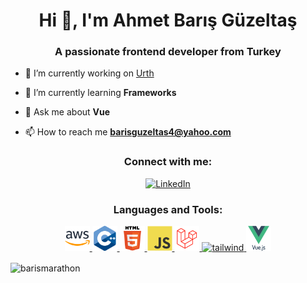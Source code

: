 <h1 align="center">Hi 👋, I'm Ahmet Barış Güzeltaş</h1>
<h3 align="center">A passionate frontend developer from Turkey</h3>

- 🔭 I’m currently working on [Urth](https://aiurth.com/)

- 🌱 I’m currently learning **Frameworks**

- 💬 Ask me about **Vue**

- 📫 How to reach me **barisguzeltas4@yahoo.com**
<h3 align="center">Connect with me:</h3>
<p align="center">
  <a href="https://tr.linkedin.com/in/ahmet-barış-güzeltaş-bba295324" target="_blank">
    <img src="https://upload.wikimedia.org/wikipedia/commons/0/01/LinkedIn_Logo.svg" alt="LinkedIn" height="30" width="60">
  </a>
</p>




<h3 align="center">Languages and Tools:</h3>
<p align="center"> <a href="https://aws.amazon.com" target="_blank" rel="noreferrer"> <img src="https://raw.githubusercontent.com/devicons/devicon/master/icons/amazonwebservices/amazonwebservices-original-wordmark.svg" alt="aws" width="40" height="40"/> </a> <a href="https://www.w3schools.com/cpp/" target="_blank" rel="noreferrer"> <img src="https://raw.githubusercontent.com/devicons/devicon/master/icons/cplusplus/cplusplus-original.svg" alt="cplusplus" width="40" height="40"/> </a> <a href="https://www.w3.org/html/" target="_blank" rel="noreferrer"> <img src="https://raw.githubusercontent.com/devicons/devicon/master/icons/html5/html5-original-wordmark.svg" alt="html5" width="40" height="40"/> </a> <a href="https://developer.mozilla.org/en-US/docs/Web/JavaScript" target="_blank" rel="noreferrer"> <img src="https://raw.githubusercontent.com/devicons/devicon/master/icons/javascript/javascript-original.svg" alt="javascript" width="40" height="40"/> </a> <a href="https://laravel.com/" target="_blank" rel="noreferrer"> <img src="https://github.com/laravel/art/blob/master/laravel-logo.svg" alt="laravel" width="40" height="40"/> </a> <a href="https://tailwindcss.com/" target="_blank" rel="noreferrer"> <img src="https://www.vectorlogo.zone/logos/tailwindcss/tailwindcss-icon.svg" alt="tailwind" width="40" height="40"/> </a> <a href="https://vuejs.org/" target="_blank" rel="noreferrer"> <img src="https://raw.githubusercontent.com/devicons/devicon/master/icons/vuejs/vuejs-original-wordmark.svg" alt="vuejs" width="40" height="40"/> </a> </p>



<p><img align="center" src="https://github-readme-stats.vercel.app/api/top-langs?username=barismarathon&show_icons=true&locale=en&layout=compact" alt="barismarathon" /></p>

